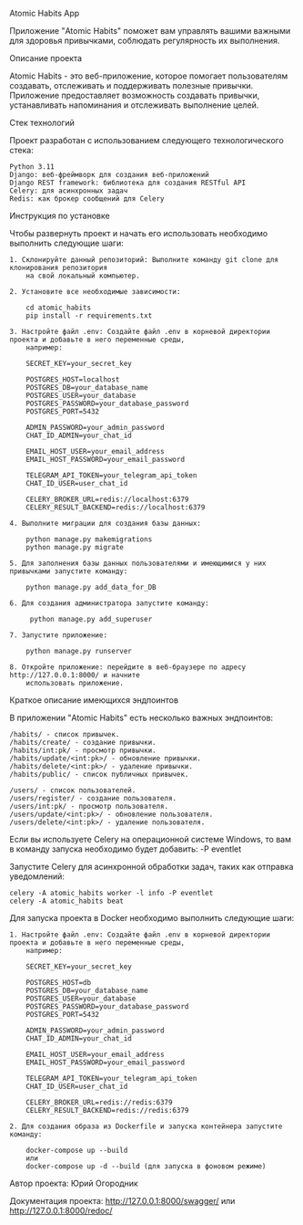 Atomic Habits App

Приложение "Atomic Habits" поможет вам управлять вашими важными для здоровья привычками, соблюдать регулярность их выполнения.

Описание проекта

Atomic Habits - это веб-приложение, которое помогает пользователям создавать, отслеживать и поддерживать полезные привычки. Приложение предоставляет возможность создавать привычки, устанавливать напоминания и отслеживать выполнение целей.

Стек технологий

Проект разработан с использованием следующего технологического стека:

    Python 3.11
    Django: веб-фреймворк для создания веб-приложений
    Django REST framework: библиотека для создания RESTful API
    Celery: для асинхронных задач
    Redis: как брокер сообщений для Celery

Инструкция по установке

Чтобы развернуть проект и начать его использовать необходимо выполнить следующие шаги:

    1. Склонируйте данный репозиторий: Выполните команду git clone для клонирования репозитория 
        на свой локальный компьютер.
    
    2. Установите все необходимые зависимости:
        
        cd atomic_habits
        pip install -r requirements.txt

    3. Настройте файл .env: Создайте файл .env в корневой директории проекта и добавьте в него переменные среды, 
        например:

        SECRET_KEY=your_secret_key

        POSTGRES_HOST=localhost
        POSTGRES_DB=your_database_name
        POSTGRES_USER=your_database
        POSTGRES_PASSWORD=your_database_password
        POSTGRES_PORT=5432

        ADMIN_PASSWORD=your_admin_password
        CHAT_ID_ADMIN=your_chat_id

        EMAIL_HOST_USER=your_email_address
        EMAIL_HOST_PASSWORD=your_email_password

        TELEGRAM_API_TOKEN=your_telegram_api_token
        CHAT_ID_USER=user_chat_id

        CELERY_BROKER_URL=redis://localhost:6379
        CELERY_RESULT_BACKEND=redis://localhost:6379

    4. Выполните миграции для создания базы данных:

        python manage.py makemigrations
        python manage.py migrate
    
    5. Для заполнения базы данных пользователями и имеющимися у них привычками запустите команду:

        python manage.py add_data_for_DB

    6. Для создания администратора запустите команду:

         python manage.py add_superuser

    7. Запустите приложение:

        python manage.py runserver

    8. Откройте приложение: перейдите в веб-браузере по адресу http://127.0.0.1:8000/ и начните 
        использовать приложение.

Краткое описание имеющихся эндпоинтов

В приложении "Atomic Habits" есть несколько важных эндпоинтов:

    /habits/ - список привычек.
    /habits/create/ - создание привычки.
    /habits/int:pk/ - просмотр привычки.
    /habits/update/<int:pk>/ - обновление привычки.
    /habits/delete/<int:pk>/ - удаление привычки.
    /habits/public/ - список публичных привычек.

    /users/ - список пользователей.
    /users/register/ - создание пользователя.
    /users/int:pk/ - просмотр пользователя.
    /users/update/<int:pk>/ - обновление пользователя.
    /users/delete/<int:pk>/ - удаление пользователя.


Если вы используете Celery на операционной системе Windows, то вам в команду запуска необходимо 
будет добавить: -P eventlet

Запустите Celery для асинхронной обработки задач, таких как отправка уведомлений:

    celery -A atomic_habits worker -l info -P eventlet
    celery -A atomic_habits beat

Для запуска проекта в Docker необходимо выполнить следующие шаги:

    1. Настройте файл .env: Создайте файл .env в корневой директории проекта и добавьте в него переменные среды, 
        например:

        SECRET_KEY=your_secret_key

        POSTGRES_HOST=db
        POSTGRES_DB=your_database_name
        POSTGRES_USER=your_database
        POSTGRES_PASSWORD=your_database_password
        POSTGRES_PORT=5432

        ADMIN_PASSWORD=your_admin_password
        CHAT_ID_ADMIN=your_chat_id

        EMAIL_HOST_USER=your_email_address
        EMAIL_HOST_PASSWORD=your_email_password

        TELEGRAM_API_TOKEN=your_telegram_api_token
        CHAT_ID_USER=user_chat_id

        CELERY_BROKER_URL=redis://redis:6379
        CELERY_RESULT_BACKEND=redis://redis:6379

    2. Для создания образа из Dockerfile и запуска контейнера запустите команду:

        docker-compose up --build 
        или
        docker-compose up -d --build (для запуска в фоновом режиме)

Автор проекта: Юрий Огородник

Документация проекта: http://127.0.0.1:8000/swagger/ или http://127.0.0.1:8000/redoc/
